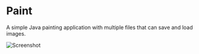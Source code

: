 Paint
=====

A simple Java painting application with multiple files that can save and load images.

![Screenshot](https://raw2.github.com/dovgreenwood/Paint/master/paint.png)
